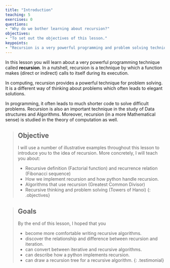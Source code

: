 ```yaml
---
title: "Introduction"
teaching: 5
exercises: 0
questions:
- "Why do we bother learning about recursion?"
objectives:
- "To set out the objectives of this lesson."
keypoints:
- "Recursion is a very powerful programming and problem solving technique."
---
```


In this lesson you will learn about a very powerful programming technique called __recursion__. 
In a nutshell, recursion is a technique by which a function makes (direct or indirect) calls to itself
during its execution. 

In computing, recursion provides a powerful technique for problem solving. 
It is a different way of thinking about problems which often leads to elegant solutions.

In programming, it often leads to much shorter code to solve difficult problems.
Recursion is also an important technique in the study of Data structures and Algorithms.
Moreover, recursion (in a more Mathematical sense) is studied in the theory of computation as well. 

> ## Objective
> I will use a number of illustrative examples throughout this lesson to introduce you to the idea of recursion. More concretely, I will teach you about:
> * Recursive definition (Factorial function) and recurrence relation (Fibonacci sequence)
> * How we implement recursion and how python handle recursion.
> * Algorithms that use recursion (Greatest Common Divisor)
> * Recursive thinking and problem solving (Towers of Hanoi)
{: .objectives}

> ## Goals
> By the end of this lesson, I hoped that you 
> * become more comfortable writing recursive algorithms.
> * discover the relationship and difference between recursion and iteration.
> * can convert between iterative and recursive algorithms.
> * can describe how a python implements recursion.
> * can draw a recursion tree for a recursive algorithm.
{: .testimonial}